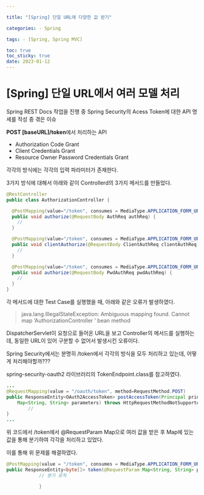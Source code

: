 ```yaml
---

title: "[Spring] 단일 URL에 다양한 값 받기"

categories: - Spring

tags: - [Spring, Spring MVC]

toc: true
toc_sticky: true
date: 2023-01-12
---
```


# [Spring] 단일 URL에서 여러 모델 처리

Spring REST Docs 작업을 진행 중 Spring Security의 Acess Token에 대한 API 명세를 작성 중 겪은 이슈

**POST [baseURL]/token**에서 처리하는 API

- Authorization Code Grant
- Client Credentials Grant
- Resource Owner Password Credentials Grant

각각의 방식에는 각각의 입력 파라미터가 존재한다.

3가지 방식에 대해서 아래와 같이 Controllerd의 3가지 메서드를 만들었다.

```java
@RestController
public class AuthorizationController {

  @PostMapping(value="/token", consumes = MediaType.APPLICATION_FORM_URLENCODED_VALUE)
  public void authorize(@RequestBody AuthReq authReq) {
    //
  }

  @PostMapping(value="/token", consumes = MediaType.APPLICATION_FORM_URLENCODED_VALUE)
  public void clientAuthorize(@RequestBody ClientAuthReq clientAuthReq) {
    //
  }

  @PostMapping(value="/token", consumes = MediaType.APPLICATION_FORM_URLENCODED_VALUE)
  public void authorize(@RequestBody PwdAuthReq pwdAuthReq) {
    //
  }
}
```

각 메서드에 대한 Test Case를 실행했을 때, 아래와 같은 오류가 발생하였다.

> java.lang.IllegalStateException: Ambiguous mapping found. Cannot map ‘AuthorizationController ’ bean method

DispatcherServlet이 요청으로 들어온 URL을 보고 Controller의 메서드를 실행하는데, 동일한 URL이 있어 구분할 수 없어서 발생시킨 오류이다.

Spring Security에서는 분명히 /token에서 각각의 방식을 모두 처리하고 있는데, 어떻게 처리해야할까???

spring-security-oauth2 라이브러리의 TokenEndpoint.class를 참고하였다.

```java
...
@RequestMapping(value = "/oauth/token", method=RequestMethod.POST)
public ResponseEntity<OAuth2AccessToken> postAccessToken(Principal principal, @RequestParam
	Map<String, String> parameters) throws HttpRequestMethodNotSupportedException {
        //
}
...

```

위 코드에서 /token에서 @RequestParam Map으로 여러 값을 받은 후 Map에 있는 값을 통해 분기하여 각각을 처리하고 있었다.

이를 통해 위 문제를 해결하였다.

```java
@PostMapping(value = "/token", consumes = MediaType.APPLICATION_FORM_URLENCODED_VALUE)
public ResponseEntity<byte[]> token(@RequestParam Map<String, String> parameters) throws IOException {
            // 분기 로직

            }
```
